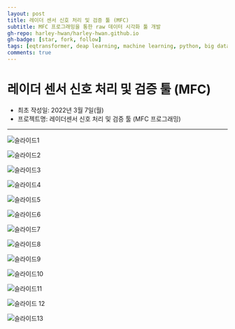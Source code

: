 ```yaml
---
layout: post
title: 레이더 센서 신호 처리 및 검증 툴 (MFC)
subtitle: MFC 프로그래밍을 통한 raw 데이터 시각화 툴 개발
gh-repo: harley-hwan/harley-hwan.github.io
gh-badge: [star, fork, follow]
tags: [eqtransformer, deap learning, machine learning, python, big data science]
comments: true
---
```


# 레이더 센서 신호 처리 및 검증 툴 (MFC)

- 최초 작성일: 2022년 3월 7일(월)
- 프로젝트명: 레이더센서 신호 처리 및 검증 툴 (MFC 프로그래밍)

---

![슬라이드1](https://user-images.githubusercontent.com/68185569/156956090-17a68172-af2d-45dc-a8a1-1e618d72f0a4.PNG)

![슬라이드2](https://user-images.githubusercontent.com/68185569/156956085-276cc30d-df0f-450a-9d3f-bd880eb595f0.PNG)

![슬라이드3](https://user-images.githubusercontent.com/68185569/156956100-bd757f49-4c06-4f10-a444-4b371a9ae420.PNG)

![슬라이드4](https://user-images.githubusercontent.com/68185569/156956103-b544306b-2697-44e0-96bc-d9065ffe3a56.PNG)

![슬라이드5](https://user-images.githubusercontent.com/68185569/156956122-9493ea55-43d0-47a0-a1c8-e041325718a4.PNG)

![슬라이드6](https://user-images.githubusercontent.com/68185569/156956113-2e46261e-1148-491e-ac3c-c04d71c935f7.PNG)

![슬라이드7](https://user-images.githubusercontent.com/68185569/156956132-510d1997-8f86-4bcc-85d9-e6270aca7b29.PNG)

![슬라이드8](https://user-images.githubusercontent.com/68185569/156956135-6d764d40-b5b2-46e7-ba15-0fd34e6d5f4a.PNG)

![슬라이드9](https://user-images.githubusercontent.com/68185569/156956139-2d09cb0f-d3c4-497d-b803-29d9181b97f3.PNG)

![슬라이드10](https://user-images.githubusercontent.com/68185569/156956147-1325ca72-9722-4964-962d-00d92e49017f.PNG)

![슬라이드11](https://user-images.githubusercontent.com/68185569/156956155-17c750a9-2146-4fa1-849e-cee10dc222a2.PNG)

![슬라이드 12](https://user-images.githubusercontent.com/68185569/156956322-c534cb58-e3d5-4b77-a892-68e7e0b5fafd.png)

![슬라이드13](https://user-images.githubusercontent.com/68185569/156956161-06cbce0e-dae8-4795-89df-d4febef94b11.PNG)
